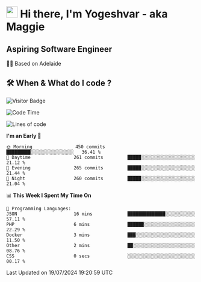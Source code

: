 <h1><img src="https://emojis.slackmojis.com/emojis/images/1531849430/4246/blob-sunglasses.gif?1531849430" width="30"/> Hi there, I'm Yogeshvar - aka Maggie</h1>

## Aspiring Software Engineer
🏂🏻  Based on Adelaide 

## 🛠 When & What do I code ?  

![Visitor Badge](https://visitor-badge.feriirawann.repl.co?username=yogeshvar&repo=yogeshvar&label=Visitors&style=plastic&color=%23457BFF&contentType=svg)

<!--START_SECTION:waka-->
![Code Time](http://img.shields.io/badge/Code%20Time-2%2C909%20hrs%2037%20mins-blue)

![Lines of code](https://img.shields.io/badge/From%20Hello%20World%20I%27ve%20Written-4.2%20million%20lines%20of%20code-blue)

**I'm an Early 🐤** 

```text
🌞 Morning                450 commits         █████████░░░░░░░░░░░░░░░░   36.41 % 
🌆 Daytime                261 commits         █████░░░░░░░░░░░░░░░░░░░░   21.12 % 
🌃 Evening                265 commits         █████░░░░░░░░░░░░░░░░░░░░   21.44 % 
🌙 Night                  260 commits         █████░░░░░░░░░░░░░░░░░░░░   21.04 % 
```


📊 **This Week I Spent My Time On** 

```text
💬 Programming Languages: 
JSON                     16 mins             ██████████████░░░░░░░░░░░   57.11 % 
PHP                      6 mins              ██████░░░░░░░░░░░░░░░░░░░   22.29 % 
Docker                   3 mins              ███░░░░░░░░░░░░░░░░░░░░░░   11.50 % 
Other                    2 mins              ██░░░░░░░░░░░░░░░░░░░░░░░   08.76 % 
CSS                      0 secs              ░░░░░░░░░░░░░░░░░░░░░░░░░   00.17 % 
```


 Last Updated on 19/07/2024 19:20:59 UTC
<!--END_SECTION:waka-->

